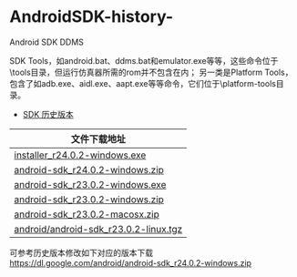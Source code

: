 # AndroidSDK-history-
Android SDK DDMS

SDK Tools，如android.bat、ddms.bat和emulator.exe等等，这些命令位于<sdk>\tools目录，但运行仿真器所需的rom并不包含在内；
另一类是Platform Tools，包含了如adb.exe、aidl.exe、aapt.exe等等命令，它们位于<sdk>\platform-tools目录。

- [SDK 历史版本](https://developer.android.com/studio/releases/sdk-tools)

| 文件下载地址|
|  ---- |
| [installer_r24.0.2-windows.exe](https://dl.google.com/android/installer_r24.0.2-windows.exe) |
| [android-sdk_r24.0.2-windows.zip](https://dl.google.com/android/android-sdk_r24.0.2-windows.zip) |
| [android-sdk_r23.0.2-windows.exe](http://dl.google.com/android/android-sdk_r23.0.2-windows.exe) |
| [android-sdk_r23.0.2-windows.zip](http://dl.google.com/android/android-sdk_r23.0.2-windows.zip) |
| [android-sdk_r23.0.2-macosx.zip](http://dl.google.com/android/android-sdk_r23.0.2-macosx.zip) |
| [android/android-sdk_r23.0.2-linux.tgz](http://dl.google.com/android/android-sdk_r23.0.2-linux.tgz) |

可参考历史版本修改如下对应的版本下载
https://dl.google.com/android/android-sdk_r24.0.2-windows.zip
